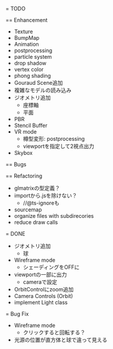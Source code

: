 = TODO

== Enhancement

- Texture
- BumpMap
- Animation
- postprocessing
- particle system
- drop shadow
- vertex color 
- phong shading
- Gouraud Scene追加
- 複雑なモデルの読み込み
- ジオメトリ追加
  - 座標軸
  - 平面
- PBR
- Stencil Buffer
- VR mode
  - 樽型変形: postprocessing
  - viewportを指定して2視点出力
- Skybox

== Bugs

== Refactoring

- glmatrixの型定義？
- importから.jsを除けない？
  - //@ts-ignoreも
- sourcemap
- organize files with subdirecories
- reduce draw calls

= DONE

- ジオメトリ追加
  - 球
- Wireframe mode
  - シェーディングをOFFに
- viewportの一部に出力
  - cameraで設定
- OrbitControlにzoom追加
- Camera Controls (Orbit)
- implement Light class

= Bug Fix

- Wireframe mode
  - クリックすると回転する？
- 光源の位置が直方体と球で違って見える
